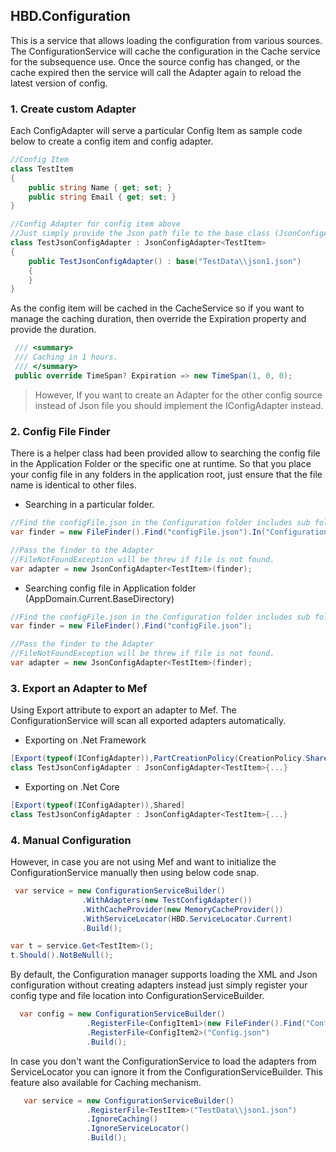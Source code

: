 ## HBD.Configuration
This is a service that allows loading the configuration from various sources.
The ConfigurationService will cache the configuration in the Cache service for the subsequence use.
Once the source config has changed, or the cache expired then the service will call the Adapter again to reload the latest version of config.

### 1. Create custom Adapter
Each ConfigAdapter will serve a particular Config Item as sample code below to create a config item and config adapter.

```csharp
//Config Item
class TestItem
{
    public string Name { get; set; }
    public string Email { get; set; }
}

//Config Adapter for config item above
//Just simply provide the Json path file to the base class (JsonConfigAdapter)
class TestJsonConfigAdapter : JsonConfigAdapter<TestItem>
{
    public TestJsonConfigAdapter() : base("TestData\\json1.json")
    {
    }
}
```

As the config item will be cached in the CacheService so if you want to manage the caching duration, then override the Expiration property and provide the duration.

```csharp
 /// <summary>
 /// Caching in 1 hours.
 /// </summary>
 public override TimeSpan? Expiration => new TimeSpan(1, 0, 0);
```



> However, If you want to create an Adapter for the other config source instead of Json file you should implement the IConfigAdapter<out TConfig> instead.

### 2. Config File Finder
There is a helper class had been provided allow to searching the config file in the Application Folder or the specific one at runtime. So that you place your config file in any folders in the application root, just ensure that the file name is identical to other files.

- Searching in a particular folder.

```csharp
//Find the configFile.json in the Configuration folder includes sub folders.
var finder = new FileFinder().Find("configFile.json").In("Configuration");

//Pass the finder to the Adapter
//FileNotFoundException will be threw if file is not found.
var adapter = new JsonConfigAdapter<TestItem>(finder);
```
- Searching config file in Application folder (AppDomain.Current.BaseDirectory)

```csharp
//Find the configFile.json in the Configuration folder includes sub folders.
var finder = new FileFinder().Find("configFile.json");

//Pass the finder to the Adapter
//FileNotFoundException will be threw if file is not found.
var adapter = new JsonConfigAdapter<TestItem>(finder);
```

### 3. Export an Adapter to Mef

Using Export attribute to export an adapter to Mef. The ConfigurationService will scan all exported adapters automatically.

- Exporting on .Net Framework 

```csharp
[Export(typeof(IConfigAdapter)),PartCreationPolicy(CreationPolicy.Shared)]
class TestJsonConfigAdapter : JsonConfigAdapter<TestItem>{...}
```

- Exporting on .Net Core

```csharp
[Export(typeof(IConfigAdapter)),Shared]
class TestJsonConfigAdapter : JsonConfigAdapter<TestItem>{...}
```


### 4. Manual Configuration
However, in case you are not using Mef and want to initialize the ConfigurationService manually then using below code snap.

```csharp
 var service = new ConfigurationServiceBuilder()
                .WithAdapters(new TestConfigAdapter())
                .WithCacheProvider(new MemoryCacheProvider())
                .WithServiceLocator(HBD.ServiceLocator.Current)
                .Build();

var t = service.Get<TestItem>();
t.Should().NotBeNull();
```

By default, the Configuration manager supports loading the XML and Json configuration without creating adapters instead just simply register your config type and file location into ConfigurationServiceBuilder.
```csharp
  var config = new ConfigurationServiceBuilder()
                 .RegisterFile<ConfigItem1>(new FileFinder().Find("Config.xml"))
                 .RegisterFile<ConfigItem2>("Config.json")
                 .Build();
```

In case you don't want the ConfigurationService to load the adapters from ServiceLocator you can ignore it from the ConfigurationServiceBuilder.
This feature also available for Caching mechanism.
```csharp
   var service = new ConfigurationServiceBuilder()
                 .RegisterFile<TestItem>("TestData\\json1.json")
                 .IgnoreCaching()
                 .IgnoreServiceLocator()
                 .Build();
```